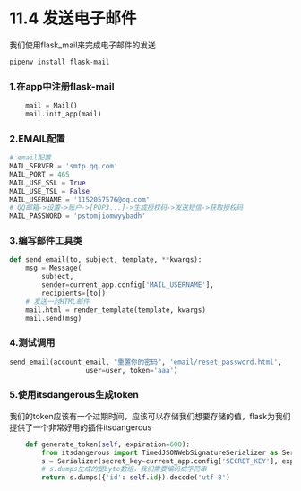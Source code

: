 # 11.4 发送电子邮件

我们使用flask_mail来完成电子邮件的发送
```python
pipenv install flask-mail
```

### 1.在app中注册flask-mail
```python
    mail = Mail()
    mail.init_app(mail)
```

### 2.EMAIL配置
```python
# email配置
MAIL_SERVER = 'smtp.qq.com'
MAIL_PORT = 465
MAIL_USE_SSL = True
MAIL_USE_TSL = False
MAIL_USERNAME = '1152057576@qq.com'
# QQ邮箱->设置->账户->[POP3...]->生成授权码->发送短信->获取授权码
MAIL_PASSWORD = 'pstomjiomwyybadh'
```

### 3.编写邮件工具类
```python
def send_email(to, subject, template, **kwargs):
    msg = Message(
        subject,
        sender=current_app.config['MAIL_USERNAME'],
        recipients=[to])
    # 发送一封HTML邮件
    mail.html = render_template(template, kwargs)
    mail.send(msg)
```

### 4.测试调用
```python
send_email(account_email, "重置你的密码", 'email/reset_password.html',
                   user=user, token='aaa')
```

### 5.使用itsdangerous生成token

我们的token应该有一个过期时间，应该可以存储我们想要存储的值，flask为我们提供了一个非常好用的插件itsdangerous
```python
    def generate_token(self, expiration=600):
        from itsdangerous import TimedJSONWebSignatureSerializer as Serializer
        s = Serializer(secret_key=current_app.config['SECRET_KEY'], expires_in=expiration)
        # s.dumps生成的是byte数组，我们需要编码成字符串
        return s.dumps({'id': self.id}).decode('utf-8')
```